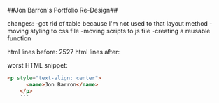 ##Jon Barron's Portfolio Re-Design##

changes:
-got rid of table because I'm not used to that layout method
-moving styling to css file
-moving scripts to js file
-creating a reusable function

html lines before: 2527
html lines after:

worst HTML snippet:

````HTML
<p style="text-align: center">
      <name>Jon Barron</name>
    </p>
    ```
````

